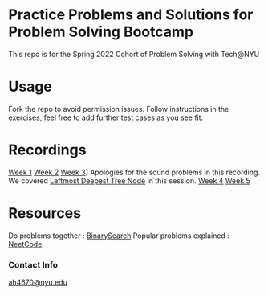 # Practice Problems and Solutions for Problem Solving Bootcamp

This repo is for the Spring 2022 Cohort of Problem Solving with Tech@NYU

# Usage

Fork the repo to avoid permission issues.
Follow instructions in the exercises, feel free to add further test cases as
you see fit. 

# Recordings
[Week
1](https://urldefense.proofpoint.com/v2/url?u=https-3A__www.youtube.com_watch-3Fv-3D9-2DK2HjdW5AI&d=DwMFaQ&c=slrrB7dE8n7gBJbeO0g-IQ&r=sJoEh8yESYxm-ch47ta96Q&m=m59344qiITtaJXpBTSWlxOh-EHkoGrxFwEXqBevTnhpe-nTEIpz8zlWsl7Md1jEt&s=LgEYQQCYiIjCsg2hlbM88RsCA5S74sVCRQWsP7q1YR8&e=)
[Week 2](https://www.youtube.com/watch?v=SYWSJwWzsuY)
[Week 3](https://youtu.be/7LZVECWmhXA)] Apologies for the sound problems in this recording. We covered [Leftmost Deepest Tree Node](https://binarysearch.com/problems/Leftmost-Deepest-Tree-Node)  in this session.
[Week 4](https://www.youtube.com/watch?v=JGNSW3D2_Jc)
[Week 5](https://youtu.be/oT_j_x7YeLs)

# Resources
Do problems together : [BinarySearch](binarysearch.com)
Popular problems explained : [NeetCode](neetcode.io)

### Contact Info
ah4670@nyu.edu
